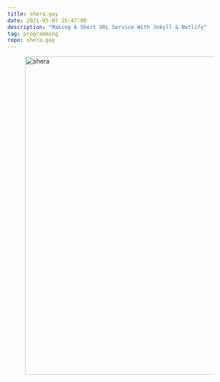 ```yaml
---
title: shera.gay
date: 2021-05-07 15:47:00
description: "Making A Short URL Service With Jekyll & Netlify"
tag: programming
repo: shera.gay
---
```

<figure>
  <a href="https://www.shera.gay/">
    <img width="1280" height="720" src="https://shera.gay/gay.jpg" alt="shera">
  </a>
</figure>
